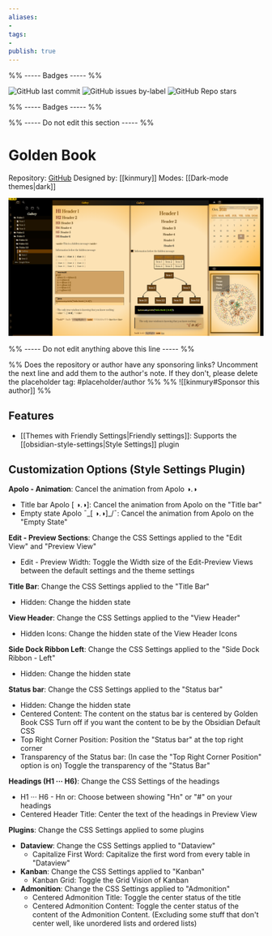 ```yaml
---
aliases:
- 
tags: 
- 
publish: true
---
```


%% ----- Badges ----- %%

![GitHub last commit](https://img.shields.io/github/last-commit/kinmury/Golden-Book?color=573E7A&label=last%20update&logo=github&style=for-the-badge)
![GitHub issues by-label](https://img.shields.io/github/issues/kinmury/Golden-Book/help%20wanted?color=573E7A&logo=github&style=for-the-badge) 
![GitHub Repo stars](https://img.shields.io/github/stars/kinmury/Golden-Book?color=573E7A&logo=github&style=for-the-badge)

%% ----- Badges ----- %%

%% ----- Do not edit this section ----- %%

# Golden Book

Repository: [GitHub](https://github.com/kinmury/Golden-Book)
Designed by: [[kinmury]]
Modes: [[Dark-mode themes|dark]]



![screenshot](https://github.com/kinmury/Golden-Book/raw/main/Gallery/Gallery1.png)

%% ----- Do not edit anything above this line ----- %% 

%% Does the repository or author have any sponsoring links? Uncomment the next line and add them to the author's note. If they don't, please delete the placeholder tag: #placeholder/author %%
%% ![[kinmury#Sponsor this author]] %%


## Features

- [[Themes with Friendly Settings|Friendly settings]]: Supports the [[obsidian-style-settings|Style Settings]] plugin

## Customization Options (Style Settings Plugin) 

**Apolo - Animation**: Cancel the animation from Apolo ◑.◑
- Title bar Apolo [ ◑.◑]: Cancel the animation from Apolo on the "Title bar"
- Empty state Apolo ¯\_[ ◑.◑]_/¯: Cancel the animation from Apolo on the "Empty State"

**Edit - Preview Sections**: Change the CSS Settings applied to the "Edit View" and "Preview View"
- Edit - Preview Width: Toggle the Width size of the Edit-Preview Views between the default settings and the theme settings

**Title Bar**: Change the CSS Settings applied to the "Title Bar"
- Hidden: Change the hidden state

**View Header**: Change the CSS Settings applied to the "View Header"
- Hidden Icons: Change the hidden state of the View Header Icons

**Side Dock Ribbon Left**: Change the CSS Settings applied to the "Side Dock Ribbon - Left"
- Hidden: Change the hidden state

**Status bar**: Change the CSS Settings applied to the "Status bar"
- Hidden: Change the hidden state
- Centered Content: The content on the status bar is centered by Golden Book CSS Turn off if you want the content to be by the Obsidian Default CSS
- Top Right Corner Position: Position the "Status bar" at the top right corner
- Transparency of the Status bar: (In case the "Top Right Corner Position" option is on) Toggle the transparency of the "Status Bar"

**Headings (H1 ··· H6)**: Change the CSS Settings of the headings
- H1 ··· H6 - Hn or: Choose between showing "Hn" or "#" on your headings
- Centered Header Title: Center the text of the headings in Preview View

**Plugins**: Change the CSS Settings applied to some plugins
- **Dataview**: Change the CSS Settings applied to "Dataview"
    - Capitalize First Word: Capitalize the first word from every table in "Dataview"
- **Kanban**: Change the CSS Settings applied to "Kanban"
    - Kanban Grid: Toggle the Grid Vision of Kanban
- **Admonition**: Change the CSS Settings applied to "Admonition"
    - Centered Admonition Title: Toggle the center status of the title
    - Centered Admonition Content: Toggle the center status of the content of the Admonition Content. (Excluding some stuff that don't center well, like unordered lists and ordered lists)

